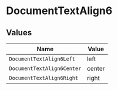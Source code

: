 # DocumentTextAlign6


## Values

| Name                       | Value                      |
| -------------------------- | -------------------------- |
| `DocumentTextAlign6Left`   | left                       |
| `DocumentTextAlign6Center` | center                     |
| `DocumentTextAlign6Right`  | right                      |